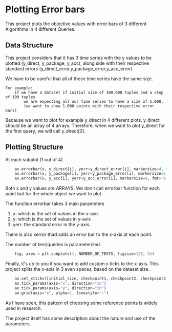 # Plotting Error bars 

This project plots the objective values with error bars of 3 different Algorithms in 4 different Queries.



## Data Structure 

This project considers that it has 3 time series with the y values to be plotted
(y_direct, y_package, y_acc), along side with their respective standard errors (y_direct_error,y_package_error,y_acc_error)

We have to be careful that all of these time series have the same size.

    For example:
        if we have a dataset if initial size of 100.000 tuples and a step of 100 tuples
            we are expecting all our time series to have a size of 1.000. 
            (we want to show 1.000 points with their respective error bars)


Because we want to plot for example y_direct in 4 different plots. y_direct should be an array of 4 arrays.
Therefore, when we want to plot y_direct for the first query, we will call y_direct[0].

## Plotting Structure

At each subplot (1 out of 4)

```python
    ax.errorbar(x, y_direct[i], yerr=y_direct_error[i], markersize=4, fmt='o', ls='dotted', color='red', capsize=5)
    ax.errorbar(x, y_package[i], yerr=y_package_error[i], markersize=5, fmt='x', ls='dotted', color='blue', capsize=5)
    ax.errorbar(x, y_acc[i], yerr=y_acc_error[i], markersize=4, fmt='o', ls='dotted', color='green', capsize=5)
```
Both x and y values are ARRAYS. We don't call errorbar function for each point but for the whole object we want to plot.


The function errorbar takes 3 main parameters
1. x: which is the set of values in the x-axis
2. y: which is the set of values in y-axis
3. yerr: the standard error in the y-axis.

There is also xerror thad adds an error bar to the x-axis at each point.

The number of test/queries is parameterized.

```python
    fig, axes = plt.subplots(1, NUMBER_OF_TESTS, figsize=(20, 5))
```

Finally, it's up to you if you want to add custom x ticks to the x-axis.
This project splits the x-axis in 3 even spaces, based on the dataset size.

```python
    ax.set_xticks([initial_size, checkpoint1, checkpoint2, checkpoint3, dataset_size])
    ax.tick_params(axis="x", direction="in")
    ax.tick_params(axis="y", direction="in")
    ax.grid(axis="x", alpha=1, linestyle=":")
```

As I have seen, this pattern of choosing some reference points is widely used in research.

The project itself has some description about the nature and use of the parameters.
